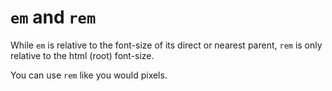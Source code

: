 # `em` and `rem`

While `em` is relative to the font-size of its direct or nearest parent, `rem` is only relative to the html (root) font-size.

You can use `rem` like you would pixels.

